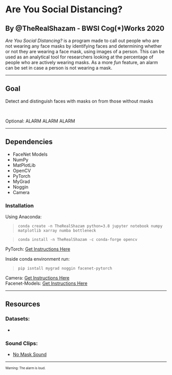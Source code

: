 # Are You Social Distancing?
## By @TheRealShazam - BWSI Cog(*)Works 2020


*Are You Social Distancing?* is a program made to call out people who are not wearing any face masks by identifying faces and determining whether or not they are wearing a face mask, using images of a person. This can be used as an analytical tool for researchers looking at the percentage of people who are actively wearing masks. As a more *fun* feature, an alarm can be set in case a person is not wearing a mask.

---

## Goal
Detect and distinguish faces with masks on from those without masks

<br>

Optional: ALARM ALARM ALARM  

---

## Dependencies

- FaceNet Models
- NumPy
- MatPlotLib
- OpenCV
- PyTorch
- MyGrad
- Noggin
- Camera

### Installation
Using Anaconda:  
> `conda create -n TheRealShazam python=3.8 jupyter notebook numpy matplotlib xarray numba bottleneck` 
 
> `conda install -n TheRealShazam -c conda-forge opencv`  

PyTorch: [Get Instructions Here](https://pytorch.org/get-started/locally/) 

Inside conda environment run:   
> `pip isntall mygrad noggin facenet-pytorch`

Camera: [Get Instructions Here](https://github.com/cogworksbwsi/camera)  
Facenet-Models: [Get Instructions Here](https://github.com/CogWorksBWSI/facenet_models)

---

## Resources

### Datasets:
- 

### Sound Clips:
- [No Mask Sound](http://soundbible.com/1577-Siren-Noise.html)

---
<sup><sub> Warning: The alarm is loud.